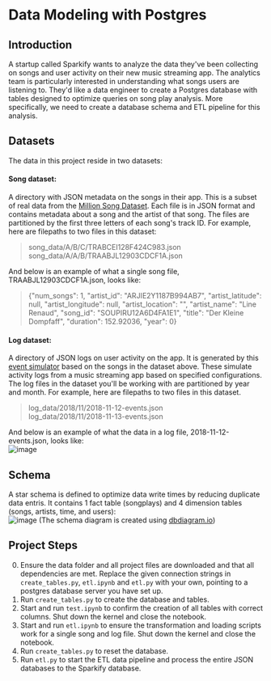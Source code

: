 # Data Modeling with Postgres
## Introduction
A startup called Sparkify wants to analyze the data they've been collecting on songs and user activity on their new music streaming app. The analytics team is particularly interested in understanding what songs users are listening to. 
They'd like a data engineer to create a Postgres database with tables designed to optimize queries on song play analysis. More specifically, we need to create a database schema and ETL pipeline for this analysis.

## Datasets
The data in this project reside in two datasets:
#### Song dataset: 
A directory with JSON metadata on the songs in their app.
This is a subset of real data from the [Million Song Dataset](http://millionsongdataset.com/). Each file is in JSON format and contains metadata about a song and the artist of that song. The files are partitioned by the first three letters of each song's track ID. For example, here are filepaths to two files in this dataset:
> song_data/A/B/C/TRABCEI128F424C983.json   
> song_data/A/A/B/TRAABJL12903CDCF1A.json    

And below is an example of what a single song file, TRAABJL12903CDCF1A.json, looks like:    
> {"num_songs": 1, "artist_id": "ARJIE2Y1187B994AB7", "artist_latitude": null, "artist_longitude": null, "artist_location": "", "artist_name": "Line Renaud", "song_id": "SOUPIRU12A6D4FA1E1", "title": "Der Kleine Dompfaff", "duration": 152.92036, "year": 0}

#### Log dataset:
A directory of JSON logs on user activity on the app. It is generated by this [event simulator](https://github.com/Interana/eventsim) based on the songs in the dataset above. These simulate activity logs from a music streaming app based on specified configurations.   
The log files in the dataset you'll be working with are partitioned by year and month. For example, here are filepaths to two files in this dataset.   
> log_data/2018/11/2018-11-12-events.json   
> log_data/2018/11/2018-11-13-events.json    

And below is an example of what the data in a log file, 2018-11-12-events.json, looks like:     
![image](https://user-images.githubusercontent.com/60242372/120562699-c2d56e00-c3bb-11eb-8c96-2bcf071cca56.png)

## Schema
A star schema is defined to optimize data write times by reducing duplicate data entris. It contains 1 fact table (songplays) and 4 dimension tables (songs, artists, time, and users):   
![image](https://user-images.githubusercontent.com/60242372/120561899-41311080-c3ba-11eb-9497-496e10575a54.png)
(The schema diagram is created using [dbdiagram.io](https://dbdiagram.io/home))

## Project Steps
0. Ensure the data folder and all project files are downloaded and that all dependencies are met. Replace the given connection strings in `create_tables.py`, `etl.ipynb` and `etl.py` with your own, pointing to a postgres database server you have set up.
1. Run `create_tables.py` to create the database and tables.   
2. Start and run `test.ipynb` to confirm the creation of all tables with correct columns. Shut down the kernel and close the notebook.   
3. Start and run `etl.ipynb` to ensure the transformation and loading scripts work for a single song and log file. Shut down the kernel and close the notebook.   
4. Run `create_tables.py` to reset the database.   
5. Run `etl.py` to start the ETL data pipeline and process the entire JSON databases to the Sparkify database.   
